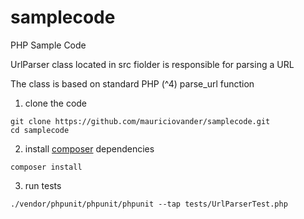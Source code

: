 # samplecode
PHP Sample Code

UrlParser class located in src fiolder is responsible for parsing a URL

The class is based on standard PHP (^4) parse_url function


1. clone the code
```#sh
git clone https://github.com/mauriciovander/samplecode.git
cd samplecode
```
2. install [composer](http://composer.org/) dependencies
```#sh
composer install
```
3. run tests
```#sh
./vendor/phpunit/phpunit/phpunit --tap tests/UrlParserTest.php
```